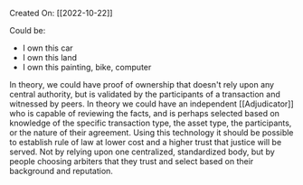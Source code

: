 Created On: [[2022-10-22]] 

Could be:

* I own this car
* I own this land
* I own this painting, bike, computer

In theory, we could have proof of ownership that doesn't rely upon any central authority, but is validated by the participants of a transaction and witnessed by peers.  In theory we could have an independent [[Adjudicator]] who is capable of reviewing the facts, and is perhaps selected based on knowledge of the specific transaction type, the asset type, the participants, or the nature of their agreement.  Using this technology it should be possible to establish rule of law at lower cost and a higher trust that justice will be served.  Not by relying upon one centralized, standardized body, but by people choosing arbiters that they trust and select based on their background and reputation.